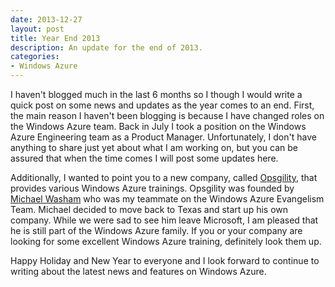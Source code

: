 ```yaml
---
date: 2013-12-27
layout: post
title: Year End 2013
description: An update for the end of 2013.
categories:
- Windows Azure
---
```


I haven't blogged much in the last 6 months so I though I would write a quick post on some news and updates as the year comes to an end. First, the main reason I haven't been blogging is because I have changed roles on the Windows Azure team. Back in July I took a position on the Windows Azure Engineering team as a Product Manager. Unfortunately, I don't have anything to share just yet about what I am working on, but you can be assured that when the time comes I will post some updates here.

Additionally, I wanted to point you to a new company, called [Opsgility](http://opsgility.com), that provides various Windows Azure trainings. Opsgility was founded by [Michael Washam](http://michaelwasham.com) who was my teammate on the Windows Azure Evangelism Team. Michael decided to move back to Texas and start up his own company. While we were sad to see him leave Microsoft, I am pleased that he is still part of the Windows Azure family. If you or your company are looking for some excellent Windows Azure training, definitely look them up.

Happy Holiday and New Year to everyone and I look forward to continue to writing about the latest news and features on Windows Azure.